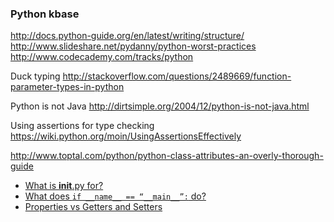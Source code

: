 ### Python kbase


http://docs.python-guide.org/en/latest/writing/structure/
http://www.slideshare.net/pydanny/python-worst-practices
http://www.codecademy.com/tracks/python


Duck typing
http://stackoverflow.com/questions/2489669/function-parameter-types-in-python

Python is not Java
http://dirtsimple.org/2004/12/python-is-not-java.html

Using assertions for type checking
https://wiki.python.org/moin/UsingAssertionsEffectively


http://www.toptal.com/python/python-class-attributes-an-overly-thorough-guide

- [What is __init__.py for?](http://stackoverflow.com/questions/448271/what-is-init-py-for)
- [What does `if __name__ == “__main__”:` do?](http://stackoverflow.com/questions/419163/what-does-if-name-main-do)
- [Properties vs Getters and Setters](http://stackoverflow.com/questions/6618002/python-property-versus-getters-and-setters)

